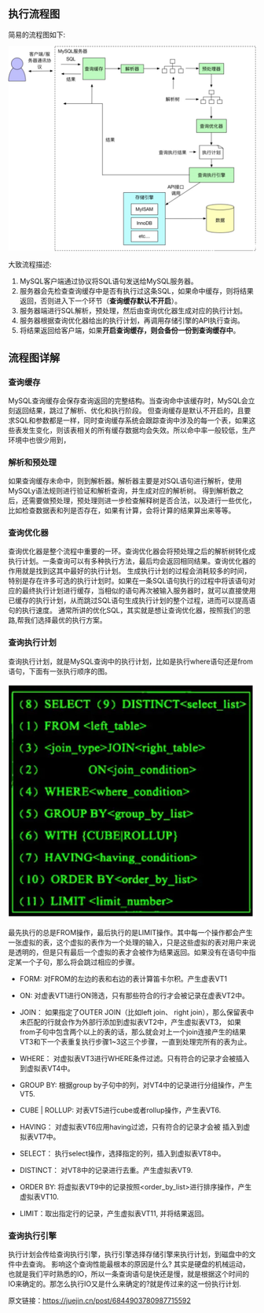 

## 执行流程图

简易的流程图如下:

![](https://raw.githubusercontent.com/CNRF/noteImage/main/image/202302050122684.png)

大致流程描述:

1. MySQL客户端通过协议将SQL语句发送给MySQL服务器。
2. 服务器会先检查查询缓存中是否有执行过这条SQL，如果命中缓存，则将结果返回，否则进入下一个环节（**查询缓存默认不开启**）。
3. 服务器端进行SQL解析，预处理，然后由查询优化器生成对应的执行计划。
4. 服务器根据查询优化器给出的执行计划，再调用存储引擎的API执行查询。
5. 将结果返回给客户端，如果**开启查询缓存，则会备份一份到查询缓存中**。

## 流程图详解

### 查询缓存

MySQL查询缓存会保存查询返回的完整结构。当查询命中该缓存时，MySQL会立刻返回结果，跳过了解析、优化和执行阶段。 但查询缓存是默认不开启的，且要求SQL和参数都是一样，同时查询缓存系统会跟踪查询中涉及的每一个表，如果这些表发生变化，则该表相关的所有缓存数据均会失效。所以命中率一般较低，生产环境中也很少用到，

### 解析和预处理

如果查询缓存未命中，则到解析器。解析器主要是对SQL语句进行解析，使用MySQLy语法规则进行验证和解析查询，并生成对应的解析树。 得到解析数之后，还需要做预处理，预处理则进一步检查解释树是否合法，以及进行一些优化，比如检查数据表和列是否存在，如果有计算，会将计算的结果算出来等等。

### 查询优化器

查询优化器是整个流程中重要的一环。查询优化器会将预处理之后的解析树转化成执行计划。一条查询可以有多种执行方法，最后均会返回相同结果。查询优化器的作用就是找到这其中最好的执行计划。  生成执行计划的过程会消耗较多的时间，特别是存在许多可选的执行计划时。如果在一条SQL语句执行的过程中将该语句对应的最终执行计划进行缓存，当相似的语句再次被输入服务器时，就可以直接使用已缓存的执行计划，从而跳过SQL语句生成执行计划的整个过程，进而可以提高语句的执行速度。 通常所讲的优化SQL，其实就是想让查询优化器，按照我们的思路,帮我们选择最优的执行方案。

### 查询执行计划

查询执行计划，就是MySQL查询中的执行计划，比如是执行where语句还是from语句，下面有一张执行顺序的图。

![](https://raw.githubusercontent.com/CNRF/noteImage/main/image/202302050123563.png)

最先执行的总是FROM操作，最后执行的是LIMIT操作。其中每一个操作都会产生一张虚拟的表，这个虚拟的表作为一个处理的输入，只是这些虚拟的表对用户来说是透明的，但是只有最后一个虚拟的表才会被作为结果返回。如果没有在语句中指定某一个子句，那么将会跳过相应的步骤。

- FORM: 对FROM的左边的表和右边的表计算笛卡尔积。产生虚表VT1

- ON: 对虚表VT1进行ON筛选，只有那些符合的行才会被记录在虚表VT2中。

- JOIN： 如果指定了OUTER JOIN（比如left join、 right join），那么保留表中未匹配的行就会作为外部行添加到虚拟表VT2中，产生虚拟表VT3， 如果 from子句中包含两个以上的表的话，那么就会对上一个join连接产生的结果VT3和下一个表重复执行步骤1~3这三个步骤，一直到处理完所有的表为止。

- WHERE： 对虚拟表VT3进行WHERE条件过滤。只有符合的记录才会被插入到虚拟表VT4中。

- GROUP BY: 根据group by子句中的列，对VT4中的记录进行分组操作，产生VT5.

- CUBE | ROLLUP: 对表VT5进行cube或者rollup操作，产生表VT6.

- HAVING： 对虚拟表VT6应用having过滤，只有符合的记录才会被 插入到虚拟表VT7中。

- SELECT： 执行select操作，选择指定的列，插入到虚拟表VT8中。

- DISTINCT： 对VT8中的记录进行去重。产生虚拟表VT9.

- ORDER BY: 将虚拟表VT9中的记录按照<order_by_list>进行排序操作，产生虚拟表VT10.

- LIMIT：取出指定行的记录，产生虚拟表VT11, 并将结果返回。

### 查询执行引擎

执行计划会传给查询执行引擎，执行引擎选择存储引擎来执行计划，到磁盘中的文件中去查询。 影响这个查询性能最根本的原因是什么? 其实是硬盘的机械运动，也就是我们平时熟悉的IO，所以一条查询语句是快还是慢，就是根据这个时间的IO来确定的。那怎么执行IO又是什么来确定的?就是传过来的这一份执行计划.



原文链接：https://juejin.cn/post/6844903780987715592